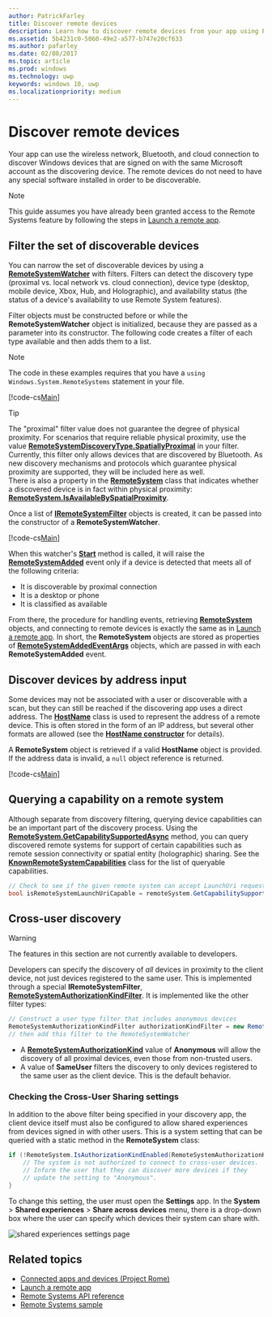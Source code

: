 ```yaml
---
author: PatrickFarley
title: Discover remote devices
description: Learn how to discover remote devices from your app using Project Rome.
ms.assetid: 5b4231c0-5060-49e2-a577-b747e20cf633
ms.author: pafarley
ms.date: 02/08/2017
ms.topic: article
ms.prod: windows
ms.technology: uwp
keywords: windows 10, uwp
ms.localizationpriority: medium
---
```


# Discover remote devices
Your app can use the wireless network, Bluetooth, and cloud connection to discover Windows devices that are signed on with the same Microsoft account as the discovering device. The remote devices do not need to have any special software installed in order to be discoverable.

> [!NOTE]
> This guide assumes you have already been granted access to the Remote Systems feature by following the steps in [Launch a remote app](launch-a-remote-app.md).

## Filter the set of discoverable devices
You can narrow the set of discoverable devices by using a [**RemoteSystemWatcher**](https://msdn.microsoft.com/library/windows/apps/Windows.System.RemoteSystems.RemoteSystemWatcher) with filters. Filters can detect the discovery type (proximal vs. local network vs. cloud connection), device type (desktop, mobile device, Xbox, Hub, and Holographic), and availability status (the status of a device's availability to use Remote System features).

Filter objects must be constructed before or while the **RemoteSystemWatcher** object is initialized, because they are passed as a parameter into its constructor. The following code creates a filter of each type available and then adds them to a list.

> [!NOTE]
> The code in these examples requires that you have a `using Windows.System.RemoteSystems` statement in your file.

[!code-cs[Main](./code/DiscoverDevices/MainPage.xaml.cs#SnippetMakeFilterList)]

> [!TIP]
> The "proximal" filter value does not guarantee the degree of physical proximity. For scenarios that require reliable physical proximity, use the value [**RemoteSystemDiscoveryType.SpatiallyProximal**](https://docs.microsoft.com/uwp/api/windows.system.remotesystems.remotesystemdiscoverytype) in your filter. Currently, this filter only allows devices that are discovered by Bluetooth. As new discovery mechanisms and protocols which guarantee physical proximity are supported, they will be included here as well.  
There is also a property in the [**RemoteSystem**](https://msdn.microsoft.com/library/windows/apps/Windows.System.RemoteSystems.RemoteSystem) class that indicates whether a discovered device is in fact within physical proximity: [**RemoteSystem.IsAvailableBySpatialProximity**](https://docs.microsoft.com/uwp/api/Windows.System.RemoteSystems.RemoteSystem#Windows_System_RemoteSystems_RemoteSystem_IsAvailableByProximity).

Once a list of [**IRemoteSystemFilter**](https://msdn.microsoft.com/library/windows/apps/Windows.System.RemoteSystems.IRemoteSystemFilter) objects is created, it can be passed into the constructor of a **RemoteSystemWatcher**.

[!code-cs[Main](./code/DiscoverDevices/MainPage.xaml.cs#SnippetCreateWatcher)]

When this watcher's [**Start**](https://msdn.microsoft.com/library/windows/apps/Windows.System.RemoteSystems.RemoteSystemWatcher.Start) method is called, it will raise the [**RemoteSystemAdded**](https://msdn.microsoft.com/library/windows/apps/Windows.System.RemoteSystems.RemoteSystemWatcher.RemoteSystemAdded) event only if a device is detected that meets all of the following criteria:
* It is discoverable by proximal connection
* It is a desktop or phone
* It is classified as available

From there, the procedure for handling events, retrieving [**RemoteSystem**](https://msdn.microsoft.com/library/windows/apps/Windows.System.RemoteSystems.RemoteSystem) objects, and connecting to remote devices is exactly the same as in [Launch a remote app](launch-a-remote-app.md). In short, the **RemoteSystem** objects are stored as properties of [**RemoteSystemAddedEventArgs**](https://msdn.microsoft.com/library/windows/apps/Windows.System.RemoteSystems.RemoteSystemAddedEventArgs) objects, which are passed in with each **RemoteSystemAdded** event.

## Discover devices by address input
Some devices may not be associated with a user or discoverable with a scan, but they can still be reached if the discovering app uses a direct address. The [**HostName**](https://msdn.microsoft.com/library/windows/apps/windows.networking.hostname.aspx) class is used to represent the address of a remote device. This is often stored in the form of an IP address, but several other formats are allowed (see the [**HostName constructor**](https://msdn.microsoft.com/library/windows/apps/br207118.aspx) for details).

A **RemoteSystem** object is retrieved if a valid **HostName** object is provided. If the address data is invalid, a `null` object reference is returned.

[!code-cs[Main](./code/DiscoverDevices/MainPage.xaml.cs#SnippetFindByHostName)]

## Querying a capability on a remote system

Although separate from discovery filtering, querying device capabilities can be an important part of the discovery process. Using the [**RemoteSystem.GetCapabilitySupportedAsync**](https://docs.microsoft.com/uwp/api/windows.system.remotesystems.remotesystem#Windows_System_RemoteSystems_RemoteSystem_GetCapabilitySupportedAsync_System_String_) method, you can query discovered remote systems for support of certain capabilities such as remote session connectivity or spatial entity (holographic) sharing. See the [**KnownRemoteSystemCapabilities**](https://docs.microsoft.com/uwp/api/windows.system.remotesystems.knownremotesystemcapabilities) class for the list of queryable capabilities.

```csharp
// Check to see if the given remote system can accept LaunchUri requests
bool isRemoteSystemLaunchUriCapable = remoteSystem.GetCapabilitySupportedAsync(KnownRemoteSystemCapabilities.LaunchUri);
```

## Cross-user discovery

> [!WARNING]
> The features in this section are not currently available to developers.

Developers can specify the discovery of _all_ devices in proximity to the client device, not just devices registered to the same user. This is implemented through a special **IRemoteSystemFilter**, [**RemoteSystemAuthorizationKindFilter**](https://docs.microsoft.com/uwp/api/windows.system.remotesystems.remotesystemauthorizationkindfilter). It is implemented like the other filter types:

```csharp
// Construct a user type filter that includes anonymous devices
RemoteSystemAuthorizationKindFilter authorizationKindFilter = new RemoteSystemAuthorizationKindFilter(RemoteSystemAuthorizationKind.Anonymous);
// then add this filter to the RemoteSystemWatcher
```

* A [**RemoteSystemAuthorizationKind**](https://docs.microsoft.com/uwp/api/windows.system.remotesystems.remotesystemauthorizationkind) value of **Anonymous** will allow the discovery of all proximal devices, even those from non-trusted users.
* A value of **SameUser** filters the discovery to only devices registered to the same user as the client device. This is the default behavior.

### Checking the Cross-User Sharing settings

In addition to the above filter being specified in your discovery app, the client device itself must also be configured to allow shared experiences from devices signed in with other users. This is a system setting that can be queried with a static method in the **RemoteSystem** class:

```csharp
if (!RemoteSystem.IsAuthorizationKindEnabled(RemoteSystemAuthorizationKind.Anonymous)) {
	// The system is not authorized to connect to cross-user devices. 
	// Inform the user that they can discover more devices if they
	// update the setting to "Anonymous".
}
```

To change this setting, the user must open the **Settings** app. In the **System** > **Shared experiences** > **Share across devices** menu, there is a drop-down box where the user can specify which devices their system can share with.

![shared experiences settings page](images/shared-experiences-settings.png)

## Related topics
* [Connected apps and devices (Project Rome)](connected-apps-and-devices.md)
* [Launch a remote app](launch-a-remote-app.md)
* [Remote Systems API reference](https://msdn.microsoft.com/library/windows/apps/Windows.System.RemoteSystems)
* [Remote Systems sample](https://github.com/Microsoft/Windows-universal-samples/tree/dev/Samples/RemoteSystems)
